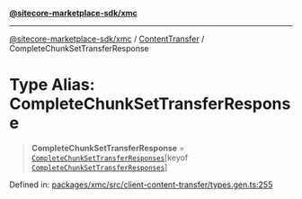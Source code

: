 [**@sitecore-marketplace-sdk/xmc**](../../../../README.md)

***

[@sitecore-marketplace-sdk/xmc](../../../../README.md) / [ContentTransfer](../README.md) / CompleteChunkSetTransferResponse

# Type Alias: CompleteChunkSetTransferResponse

> **CompleteChunkSetTransferResponse** = [`CompleteChunkSetTransferResponses`](CompleteChunkSetTransferResponses.md)\[keyof [`CompleteChunkSetTransferResponses`](CompleteChunkSetTransferResponses.md)\]

Defined in: [packages/xmc/src/client-content-transfer/types.gen.ts:255](https://github.com/Sitecore/marketplace-sdk/blob/893df143248e67d8c66e942a96045542130259a0/packages/xmc/src/client-content-transfer/types.gen.ts#L255)
